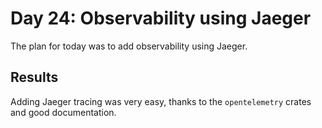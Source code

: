 # Day 24: Observability using Jaeger

The plan for today was to add observability using Jaeger.

## Results

Adding Jaeger tracing was very easy, thanks to the `opentelemetry` crates and good documentation.